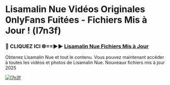# Lisamalin Nue Vidéos Originales 0nlyFans Fuitées - Fichiers Mis à Jour ! (l7n3f)

<h3>🔴 CLIQUEZ ICI 🌐==►► <a href="https://tinyurl.com/2pmr4ezf" rel="nofollow">Lisamalin Nue Fichiers Mis à Jour</a></h3>

Obtenez Lisamalin Nue et tout le contenu. Vous pouvez maintenant accéder à toutes les vidéos et photos de Lisamalin Nue. Nouveaux fichiers mis à jour 2025

[![l7n3f](https://i.imgur.com/6SNvagu.gif)](https://tinyurl.com/2pmr4ezf)
